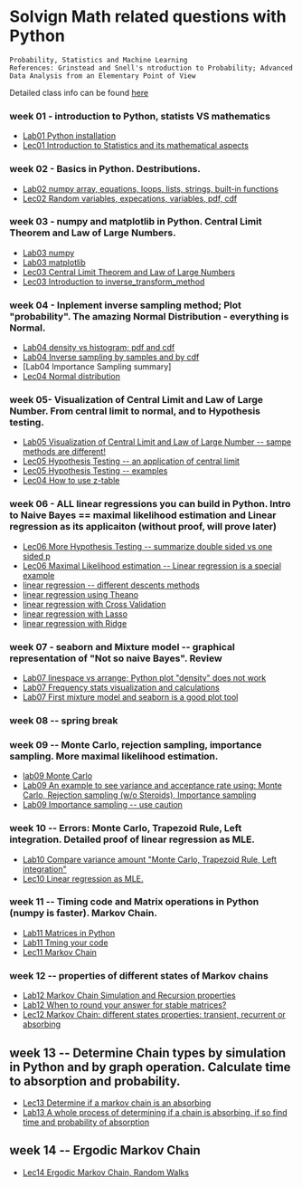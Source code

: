 # Solvign Math related questions with Python

    Probability, Statistics and Machine Learning
    References: Grinstead and Snell's ntroduction to Probability; Advanced Data Analysis from an Elementary Point of View
Detailed class info can be found [here](https://sites.google.com/site/letaoedu/teaching/spr18mat331)   

### week 01 - introduction to Python, statists VS mathematics
- [Lab01 Python installation](https://github.com/letaoZ/MAT331/blob/master/week01/lab01.pdf)
- [Lec01 Introduction to Statistics and its mathematical aspects](https://github.com/letaoZ/MAT331/blob/master/week01/lecture01.pdf)

### week 02 - Basics in Python. Destributions.
- [Lab02  numpy array, equations, loops, lists, strings, built-in functions](https://github.com/letaoZ/MAT331/blob/master/week02/Lab02.ipynb)
- [Lec02  Random variables, expecations, variables, pdf, cdf](https://github.com/letaoZ/MAT331/blob/master/week02/lecture02.pdf)

### week 03 - numpy and matplotlib in Python. Central Limit Theorem and Law of Large Numbers.
- [Lab03 numpy](https://github.com/letaoZ/MAT331/blob/master/week03/Lab03.ipynb)
- [Lab03 matplotlib](https://github.com/letaoZ/MAT331/blob/master/week03/plt.pdf)
- [Lec03 Central Limit Theorem and Law of Large Numbers](https://github.com/letaoZ/MAT331/blob/master/week03/lecture03.pdf)
- [Lec03 Introduction to inverse_transform_method](https://github.com/letaoZ/MAT331/blob/master/week03/plt.pdf)

### week 04 -  Inplement inverse sampling method; Plot "probability". The amazing Normal Distribution - everything is Normal.
- [Lab04 density vs histogram; pdf and cdf](https://github.com/letaoZ/MAT331/blob/master/week04/Lab04.ipynb)
- [Lab04 Inverse sampling by samples and by cdf](https://github.com/letaoZ/MAT331/blob/master/week04/Lab04_inversetransform.ipynb)
- [Lab04 Importance Sampling summary]
- [Lec04 Normal distribution](https://github.com/letaoZ/MAT331/blob/master/week04/lecture04.pdf)

### week 05- Visualization of Central Limit and Law of Large Number. From central limit to normal, and to Hypothesis testing.
- [Lab05 Visualization of Central Limit and Law of Large Number -- sampe methods are different!](https://github.com/letaoZ/MAT331/blob/master/week05/Lab05.ipynb)
- [Lec05 Hypothesis Testing -- an application of central limit](https://github.com/letaoZ/MAT331/blob/master/week05/Lecture05.pdf)
- [Lec05 Hypothesis Testing --  examples](https://github.com/letaoZ/MAT331/blob/master/week05/Intro_Hyp_Testing%20.pdf)
- [Lec04 How to use z-table](https://github.com/letaoZ/MAT331/blob/master/week05/Use_of_z_table.pdf)

### week 06 - ALL linear regressions you can build in Python. Intro to Naive Bayes == maximal likelihood estimation and Linear regression as its applicaiton (without proof, will prove later)
- [Lec06 More Hypothesis Testing -- summarize double sided vs one sided p](https://github.com/letaoZ/MAT331/blob/master/week06/Lecture06.pdf)
- [Lec06 Maximal Likelihood estimation -- Linear regression is a special example](MLE.pdf)
- [linear regression -- different descents methods](https://github.com/letaoZ/MAT331/blob/master/week06/01linear_regression_descent.ipynb)
- [linear regression using Theano](https://github.com/letaoZ/MAT331/blob/master/week06/02linear_regression_Theono.ipynb)
- [linear regression with Cross Validation](https://github.com/letaoZ/MAT331/blob/master/week06/00linear_regression_CV.ipynb)
- [linear regression with Lasso](https://github.com/letaoZ/MAT331/blob/master/week06/03linear_regression_Lasso.ipynb)
- [linear regression with Ridge](https://github.com/letaoZ/MAT331/blob/master/week06/04linear_regression_Ridge.ipynb)

### week 07 - seaborn and Mixture model -- graphical representation of "Not so naive Bayes". Review
- [Lab07 linespace vs arrange; Python plot "density" does not work](https://github.com/letaoZ/MAT331/blob/master/week07/Lab07.ipynb)
- [Lab07 Frequency stats visualization and calculations](https://github.com/letaoZ/MAT331/blob/master/week07/Frequency%20stats%202-D%20visualization.ipynb)
- [Lab07 First mixture model and seaborn is a good plot tool](https://github.com/letaoZ/MAT331/blob/master/week07/hierarchy_linear.ipynb)

### week 08 -- spring break

### week 09 -- Monte Carlo, rejection sampling, importance sampling. More maximal likelihood estimation.
- [lab09 Monte Carlo](https://github.com/letaoZ/MAT331/blob/master/week09/inclasslab09.ipynb)
- [Lab09 An example to see variance and acceptance rate using: Monte Carlo, Rejection sampling (w/o Steroids), Importance sampling](https://github.com/letaoZ/MAT331/blob/master/week09/Importance%20sampling%2C%20Rejection%20Sampling%2C%20and%20Variance%20Reduction.ipynb)
- [Lab09 Importance sampling -- use caution](https://github.com/letaoZ/MAT331/blob/master/week09/importance_sampling.ipynb)

### week 10 -- Errors: Monte Carlo, Trapezoid Rule, Left integration. Detailed proof of linear regression as MLE.
- [Lab10 Compare variance amount "Monte Carlo, Trapezoid Rule, Left integration"](https://github.com/letaoZ/MAT331/blob/master/week10/HW10_lab.ipynb)
- [Lec10 Linear regression as MLE.](https://github.com/letaoZ/MAT331/blob/master/week10/Lecture10.pdf)

### week 11 -- Timing code and Matrix operations in Python (numpy is faster). Markov Chain.
- [Lab11 Matrices in Python](https://github.com/letaoZ/MAT331/blob/master/week11/Lab11_more.ipynb)
- [Lab11 Tming your code](https://github.com/letaoZ/MAT331/blob/master/week11/Lab11_timing.ipynb)
- [Lec11 Markov Chain](https://github.com/letaoZ/MAT331/blob/master/week11/Lecture11.pdf)

### week 12 -- properties of  different states of Markov chains
- [Lab12 Markov Chain Simulation and Recursion properties](https://github.com/letaoZ/MAT331/blob/master/week12/Lab12.ipynb)
- [Lab12 When to round your answer for stable matrices?](https://github.com/letaoZ/MAT331/blob/master/week12/Lab12_hint.ipynb)
- [Lec12 Markov Chain: different states properties: transient, recurrent or absorbing](https://github.com/letaoZ/MAT331/blob/master/week12/lecture12.pdf)

## week 13 -- Determine Chain types by simulation in Python and by graph operation. Calculate time to absorption and probability.
- [Lec13 Determine if a markov chain is an absorbing](https://github.com/letaoZ/MAT331/blob/master/week13/lecture13.pdf)
- [Lab13 A whole process of determining if a chain is absorbing, if so find time and probability of absorption](https://github.com/letaoZ/MAT331/blob/master/week13/Lab13.ipynb)

## week 14 -- Ergodic Markov Chain
- [Lec14 Ergodic Markov Chain, Random Walks](https://github.com/letaoZ/MAT331/blob/master/week14/lecture14.pdf)

